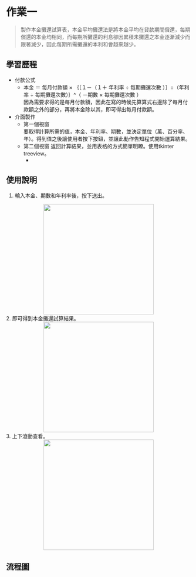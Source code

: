# 作業一
>製作本金攤還試算表，本金平均攤還法是將本金平均在貸款期間償還，每期償還的本金均相同，而每期所攤還的利息卻因累積未攤還之本金逐漸減少而跟著減少，因此每期所需攤還的本利和會越來越少。

## 學習歷程

* 付款公式  
  * 本金 ＝ 每月付款額 × ｛［１－（１＋ 年利率 ÷ 每期攤還次數 ）］÷（年利率 ÷ 每期攤還次數）｝^（ －期數 × 每期攤還次數 ）  
    因為需要求得的是每月付款額，因此在寫的時候先算算式右邊除了每月付款額之外的部分，再將本金除以其，即可得出每月付款額。
* 介面製作  
  * 第一個視窗  
    要取得計算所需的值，本金、年利率、期數，並決定單位（萬、百分率、年）。得到值之後讓使用者按下按鈕，並讓此動作告知程式開始運算結果。  
  * 第二個視窗
    返回計算結果，並用表格的方式簡單明瞭。使用tkinter treeview。
    * [參考資源]:https://blog.csdn.net/sinat_27382047/article/details/80161637
## 使用說明 
  1. 輸入本金、期數和年利率後，按下送出。
<div align=center><img width="300" height="300" src="https://github.com/yanruchen36/Financial_Engineering-/blob/master/HW1/gui1.png"/></div>
  2. 即可得到本金攤還試算結果。  
  <div align=center><img width="300" height="300" src="https://github.com/yanruchen36/Financial_Engineering-/blob/master/HW1/gui2.png"/></div>
  3. 上下滾動查看。
  <div align=center><img width="300" height="300" src="https://github.com/yanruchen36/Financial_Engineering-/blob/master/HW1/gui3.png"/></div>  

## 流程圖

